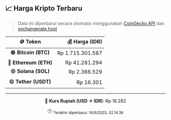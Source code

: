 

<!-- HARGA_KRIPTO -->
## 📈 Harga Kripto Terbaru

> Data ini diperbarui secara otomatis menggunakan [CoinGecko API](https://www.coingecko.com/) dan [exchangerate.host](https://exchangerate.host/)

<div align="center">

| 🪙 Token | 💰 Harga (IDR) |
|:------:|---------------:|
| 🟠 **Bitcoin (BTC)**   | Rp 1.715.301.587 |
| 🔵 **Ethereum (ETH)**  | Rp 41.281.294 |
| 🟣 **Solana (SOL)**    | Rp 2.366.529 |
| 🟢 **Tether (USDT)**   | Rp 16.301 |

---

💱 **Kurs Rupiah (USD → IDR)**: Rp 16.282

🕒 <sub>Terakhir diperbarui: 14/6/2025, 02.14.39</sub>

</div>
<!-- /HARGA_KRIPTO -->
